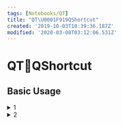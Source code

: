 ```yaml
---
tags: [Notebooks/QT]
title: "QT\U0001F919QShortcut"
created: '2019-10-03T10:39:36.187Z'
modified: '2020-03-08T03:12:06.531Z'
---
```


# QT:call_me_hand:QShortcut

## Basic Usage
<details>
<summary>1</summary>
<markdown>

```cpp
QAction copyAct = new QAction(tr("&Copy"), this);
copyAct->setShortcut(QKeySequence("Ctrl+Shift+F1"));
connect(copyAct, &QAction::triggered, this, &MainWindow::copy);
```

</markdown>
</details>

<details>
<summary>2</summary>
<markdown>

```cpp
QShortcut shortcut = new QShortcut(QKeySequence("Ctrl+Shift+F1"), this);
connect(shortcut, &QShortcut::activated, this, &Mainwindow::copy);
```

</markdown>
</details>
